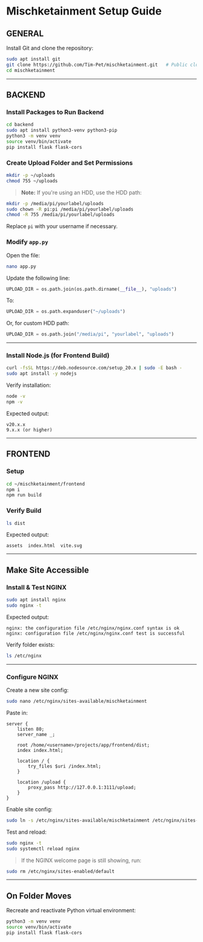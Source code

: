 
# Mischketainment Setup Guide

## GENERAL

Install Git and clone the repository:

```bash
sudo apt install git
git clone https://github.com/Tim-Pet/mischketainment.git   # Public clone
cd mischketainment
```

---

## BACKEND

### Install Packages to Run Backend

```bash
cd backend
sudo apt install python3-venv python3-pip
python3 -m venv venv
source venv/bin/activate
pip install flask flask-cors
```

### Create Upload Folder and Set Permissions

```bash
mkdir -p ~/uploads
chmod 755 ~/uploads
```

> **Note:** If you're using an HDD, use the HDD path:

```bash
mkdir -p /media/pi/yourlabel/uploads
sudo chown -R pi:pi /media/pi/yourlabel/uploads
chmod -R 755 /media/pi/yourlabel/uploads
```

Replace `pi` with your username if necessary.

### Modify `app.py`

Open the file:

```bash
nano app.py
```

Update the following line:

```python
UPLOAD_DIR = os.path.join(os.path.dirname(__file__), "uploads")
```

To:

```python
UPLOAD_DIR = os.path.expanduser("~/uploads")
```

Or, for custom HDD path:

```python
UPLOAD_DIR = os.path.join("/media/pi", "yourlabel", "uploads")
```

---

### Install Node.js (for Frontend Build)

```bash
curl -fsSL https://deb.nodesource.com/setup_20.x | sudo -E bash -
sudo apt install -y nodejs
```

Verify installation:

```bash
node -v
npm -v
```

Expected output:

```
v20.x.x
9.x.x (or higher)
```

---

## FRONTEND

### Setup

```bash
cd ~/mischketainment/frontend
npm i
npm run build
```

### Verify Build

```bash
ls dist
```

Expected output:

```
assets  index.html  vite.svg
```

---

## Make Site Accessible

### Install & Test NGINX

```bash
sudo apt install nginx
sudo nginx -t
```

Expected output:

```
nginx: the configuration file /etc/nginx/nginx.conf syntax is ok
nginx: configuration file /etc/nginx/nginx.conf test is successful
```

Verify folder exists:

```bash
ls /etc/nginx
```

---

### Configure NGINX

Create a new site config:

```bash
sudo nano /etc/nginx/sites-available/mischketainment
```

Paste in:

```nginx
server {
    listen 80;
    server_name _;

    root /home/<username>/projects/app/frontend/dist;
    index index.html;

    location / {
        try_files $uri /index.html;
    }

    location /upload {
        proxy_pass http://127.0.0.1:3111/upload;
    }
}
```

Enable site config:

```bash
sudo ln -s /etc/nginx/sites-available/mischketainment /etc/nginx/sites-enabled/
```

Test and reload:

```bash
sudo nginx -t
sudo systemctl reload nginx
```

> If the NGINX welcome page is still showing, run:

```bash
sudo rm /etc/nginx/sites-enabled/default
```

---

## On Folder Moves

Recreate and reactivate Python virtual environment:

```bash
python3 -m venv venv
source venv/bin/activate
pip install flask flask-cors
```
